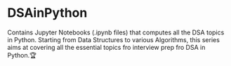 # DSAinPython
Contains Jupyter Notebooks (.ipynb files) that computes all the DSA topics in Python.
Starting from Data Structures to various Algorithms, this series aims at covering all the essential topics fro interview prep fro DSA in Python.🏆 
